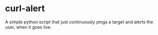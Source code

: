 # curl-alert
A simple python script that just continuously pings a target and alerts the user, when it goes live.
